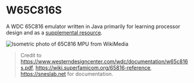 # W65C816S
A WDC 65C816 emulator written in Java primarily for learning processor design and as a [supplemental resource](https://github.com/pocketrice/snesgans).

![Isometric photo of 65C816 MPU from WikiMedia](https://github.com/user-attachments/assets/21e18dbc-f2a4-4d70-836a-919402fa8ac4)

> Credit to https://www.westerndesigncenter.com/wdc/documentation/w65c816s.pdf, https://wiki.superfamicom.org/65816-reference, https://sneslab.net for documentation.
